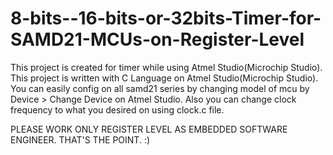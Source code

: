 # 8-bits--16-bits-or-32bits-Timer-for-SAMD21-MCUs-on-Register-Level
This project is created for timer while using Atmel Studio(Microchip Studio). 
This project is written with C Language on Atmel Studio(Microchip Studio). 
You can easily config on all samd21 series by changing model of mcu by Device > Change Device on Atmel Studio.
Also you can change clock frequency to what you desired on using clock.c file.

PLEASE WORK ONLY REGISTER LEVEL AS EMBEDDED SOFTWARE ENGINEER. THAT'S THE POINT. :)
